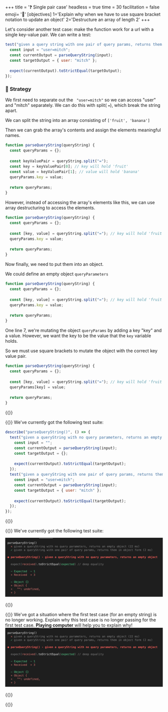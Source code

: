 +++
title = '❓ Single pair case'
headless = true
time = 30
facilitation = false
emoji= '🧩'
[objectives]
    1='Explain why when we have to use square bracket notation to update an object'
    2='Destructure an array of length 2'
+++

Let's consider another test case: make the function work for a url with a single key-value pair.
We can write a test:

```js
test("given a query string with one pair of query params, returns them in object form", function () {
  const input = "user=mitch";
  const currentOutput = parseQueryString(input);
  const targetOutput = { user: "mitch" };

  expect(currentOutput).toStrictEqual(targetOutput);
});
```

### 🧭 Strategy

We first need to separate out the ` "user=mitch"` so we can access "user" and "mitch" separately. We can do this with split( `=`), which break the string apart.

We can split the string into an array consisting of `['fruit', 'banana']`

Then we can grab the array's contents and assign the elements meaningful names.

```js
function parseQueryString(queryString) {
  const queryParams = {};

  const keyValuePair = queryString.split("=");
  const key = keyValuePair[0]; // key will hold 'fruit'
  const value = keyValuePair[1]; // value will hold 'banana'
  queryParams.key = value;

  return queryParams;
}
```

However, instead of accessing the array's elements like this, we can use array destructuring to access the elements.

```js
function parseQueryString(queryString) {
  const queryParams = {};

  const [key, value] = queryString.split("="); // key will hold 'fruit', value will hold 'banana
  queryParams.key = value;

  return queryParams;
}
```

Now finally, we need to put them into an object.

We could define an empty object `queryParameters`

```js {linenos=table,hl_lines=["5"],linenostart=1}
function parseQueryString(queryString) {
  const queryParams = {};

  const [key, value] = queryString.split("="); // key will hold 'fruit', value will hold 'banana'
  queryParams.key = value;

  return queryParams;
}
```

One line 7, we're mutating the object `queryParams` by adding a key "key" and a value.
However, we want the key to be the value that the `key` variable holds.

So we must use square brackets to mutate the object with the correct key value pair.

```js {linenos=table,hl_lines=["5"],linenostart=1}
function parseQueryString(queryString) {
  const queryParams = {};

  const [key, value] = queryString.split("="); // key will hold 'fruit', value will hold 'banana'
  queryParams[key] = value;

  return queryParams;
}
```

{{<tabs>}}

{{<tab name="Tests">}}
We've currently got the following test suite:

```js
describe("parseQueryString()", () => {
  test("given a queryString with no query parameters, returns an empty object", function () {
    const input = "";
    const currentOutput = parseQueryString(input);
    const targetOutput = {};

    expect(currentOutput).toStrictEqual(targetOutput);
  });
  test("given a queryString with one pair of query params, returns them in object form", function () {
    const input = "user=mitch";
    const currentOutput = parseQueryString(input);
    const targetOutput = { user: "mitch" };

    expect(currentOutput).toStrictEqual(targetOutput);
  });
});
```

{{</tab>}}

{{<tab name="Feedback">}}
We've currently got the following test suite:

![parse-query-test-feedback](parse-query-test-feedback.png)

{{</tab>}}

{{<tab name="🧠 Explain">}}
We've got a situation where the first test case (for an empty string) is no longer working.
Explain why this test case is no longer passing for the first test case. **Playing computer** will help you to explain why!
![parse-query-test-feedback](parse-query-test-feedback.png)

{{</tab>}}

{{</tabs>}}
